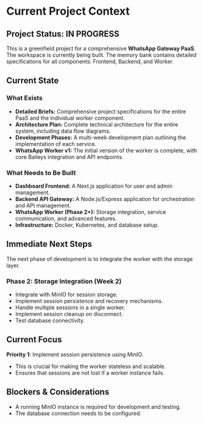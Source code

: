 # Current Project Context

## Project Status: **IN PROGRESS**

This is a greenfield project for a comprehensive **WhatsApp Gateway PaaS**. The workspace is currently being built. The memory bank contains detailed specifications for all components: Frontend, Backend, and Worker.

## Current State

### What Exists

- **Detailed Briefs:** Comprehensive project specifications for the entire PaaS and the individual worker component.
- **Architecture Plan:** Complete technical architecture for the entire system, including data flow diagrams.
- **Development Phases:** A multi-week development plan outlining the implementation of each service.
- **WhatsApp Worker v1:** The initial version of the worker is complete, with core Baileys integration and API endpoints.

### What Needs to Be Built

- **Dashboard Frontend:** A Next.js application for user and admin management.
- **Backend API Gateway:** A Node.js/Express application for orchestration and API management.
- **WhatsApp Worker (Phase 2+):** Storage integration, service communication, and advanced features.
- **Infrastructure:** Docker, Kubernetes, and database setup.

## Immediate Next Steps

The next phase of development is to integrate the worker with the storage layer.

### Phase 2: Storage Integration (Week 2)

- Integrate with MinIO for session storage.
- Implement session persistence and recovery mechanisms.
- Handle multiple sessions in a single worker.
- Implement session cleanup on disconnect.
- Test database connectivity.

## Current Focus

**Priority 1:** Implement session persistence using MinIO.

- This is crucial for making the worker stateless and scalable.
- Ensures that sessions are not lost if a worker instance fails.

## Blockers & Considerations

- A running MinIO instance is required for development and testing.
- The database connection needs to be configured.
